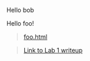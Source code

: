 Hello bob

Hello foo!

> [foo.html](https://oaragonsotelo.github.io/cse15l-lab-reports/foo.html)

> [Link to Lab 1 writeup](https://github.com/oaragonsotelo/cse15l-lab-reports/blob/6dbc2f8837ce0c4ef1b3e01c673709394c58fcec/lab-report-1.md)
